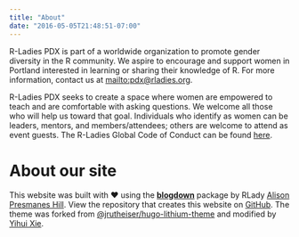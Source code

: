 ```yaml
---
title: "About"
date: "2016-05-05T21:48:51-07:00"
---
```


R-Ladies PDX is part of a worldwide organization to promote gender diversity in the R community. We aspire to encourage and support women in Portland interested in learning or sharing their knowledge of R. For more information, contact us at <mailto:pdx@rladies.org>.

R-Ladies PDX seeks to create a space where women are empowered to teach and are comfortable with asking questions. We welcome all those who will help us toward that goal. Individuals who identify as women can be leaders, mentors, and members/attendees; others are welcome to attend as event guests. The R-Ladies Global Code of Conduct can be found [here](https://github.com/rladies/starter-kit/wiki/Code-of-Conduct).

# About our site

This website was built with :heart: using the [**blogdown**](https://github.com/rstudio/blogdown) package by RLady [Alison Presmanes Hill](https://apreshill.rbind.io). View the repository that creates this website on [GitHub](https://github.com/apreshill/rladies-PDX). The theme was forked from [@jrutheiser/hugo-lithium-theme](https://github.com/jrutheiser/hugo-lithium-theme) and modified by [Yihui Xie](https://github.com/yihui/hugo-lithium-theme).
